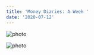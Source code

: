 ```yaml
---
title: 'Money Diaries: A Week '
date: '2020-07-12'
---
```

![photo](post8photo1.jpg)

![photo](post8photo2.jpg)
